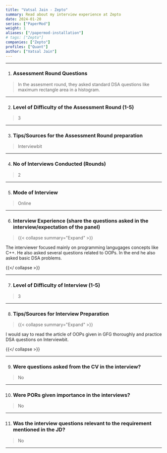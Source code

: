 ```yaml
---
title: "Vatsal Jain - Zepto"
summary: Read about my interview experience at Zepto
date: 2024-01-20
series: ["PaperMod"]
weight: 1
aliases: ["/papermod-installation"]
# tags: ["Zepto"]
companies: ["Zepto"]
profiles: ["Quant"]
author: ["Vatsal Jain"]
---
```


---

1. ### Assessment Round Questions

> In the assesment round, they asked standard DSA questions like maximum rectangle area in a histogram.

---

2. ### Level of Difficulty of the Assessment Round (1-5)

> 3

---

3. ### Tips/Sources for the Assessment Round preparation

> Interviewbit

---

4. ### No of Interviews Conducted (Rounds)

> 2

---

5. ### Mode of Interview

> Online

---

6. ### Interview Experience (share the questions asked in the interview/expectation of the panel)

> {{< collapse summary="Expand" >}}

The interviewer focused mainly on programming langugages concepts like C++. He also asked several questions related to OOPs. In the end he also asked basic DSA problems.

{{</ collapse >}}

---

7. ### Level of Difficulty of Interview (1-5)

> 3

---

8. ### Tips/Sources for Interview Preparation

> {{< collapse summary="Expand" >}}

I would say to read the article of OOPs given in GFG thoroughly and practice DSA questions on Interviewbit.

{{</ collapse >}}

---

9. ### Were questions asked from the CV in the interview?
> No

---

10. ### Were PORs given importance in the interviews?
> No

---

11. ### Was the interview questions relevant to the requirement mentioned in the JD?

> No

---

